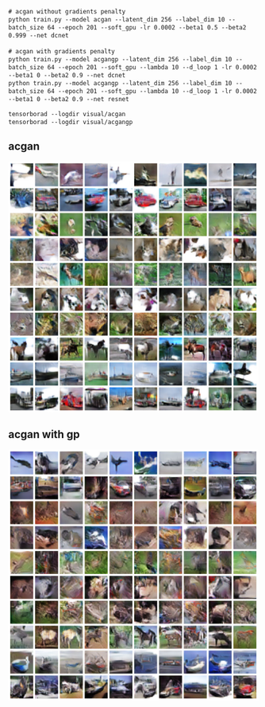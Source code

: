 ```shell script
# acgan without gradients penalty
python train.py --model acgan --latent_dim 256 --label_dim 10 --batch_size 64 --epoch 201 --soft_gpu -lr 0.0002 --beta1 0.5 --beta2 0.999 --net dcnet

# acgan with gradients penalty
python train.py --model acgangp --latent_dim 256 --label_dim 10 --batch_size 64 --epoch 201 --soft_gpu --lambda 10 --d_loop 1 -lr 0.0002 --beta1 0 --beta2 0.9 --net dcnet
python train.py --model acgangp --latent_dim 256 --label_dim 10 --batch_size 64 --epoch 201 --soft_gpu --lambda 10 --d_loop 1 -lr 0.0002 --beta1 0 --beta2 0.9 --net resnet
```

```shell script
tensorborad --logdir visual/acgan
tensorborad --logdir visual/acgangp
```

## acgan
![](demo/acgan-ep-200.png)

## acgan with gp
![](demo/ep-190.png)
